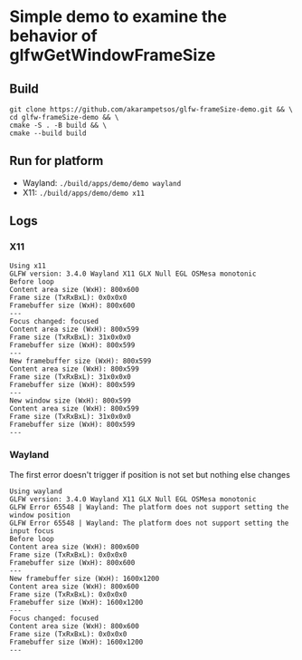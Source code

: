 # Simple demo to examine the behavior of glfwGetWindowFrameSize

## Build

```
git clone https://github.com/akarampetsos/glfw-frameSize-demo.git && \
cd glfw-frameSize-demo && \
cmake -S . -B build && \
cmake --build build
```

## Run for platform

* Wayland: `./build/apps/demo/demo wayland`
* X11: `./build/apps/demo/demo x11`

## Logs

### X11

```
Using x11
GLFW version: 3.4.0 Wayland X11 GLX Null EGL OSMesa monotonic
Before loop
Content area size (WxH): 800x600
Frame size (TxRxBxL): 0x0x0x0
Framebuffer size (WxH): 800x600
---
Focus changed: focused
Content area size (WxH): 800x599
Frame size (TxRxBxL): 31x0x0x0
Framebuffer size (WxH): 800x599
---
New framebuffer size (WxH): 800x599
Content area size (WxH): 800x599
Frame size (TxRxBxL): 31x0x0x0
Framebuffer size (WxH): 800x599
---
New window size (WxH): 800x599
Content area size (WxH): 800x599
Frame size (TxRxBxL): 31x0x0x0
Framebuffer size (WxH): 800x599
---
```

### Wayland

The first error doesn't trigger if position is not set but nothing else changes

```
Using wayland
GLFW version: 3.4.0 Wayland X11 GLX Null EGL OSMesa monotonic
GLFW Error 65548 | Wayland: The platform does not support setting the window position
GLFW Error 65548 | Wayland: The platform does not support setting the input focus
Before loop
Content area size (WxH): 800x600
Frame size (TxRxBxL): 0x0x0x0
Framebuffer size (WxH): 800x600
---
New framebuffer size (WxH): 1600x1200
Content area size (WxH): 800x600
Frame size (TxRxBxL): 0x0x0x0
Framebuffer size (WxH): 1600x1200
---
Focus changed: focused
Content area size (WxH): 800x600
Frame size (TxRxBxL): 0x0x0x0
Framebuffer size (WxH): 1600x1200
---
```